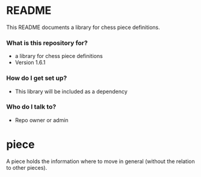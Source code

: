 # README #

This README documents a library for chess piece definitions.

### What is this repository for? ###

* a library for chess piece definitions
* Version 1.6.1

### How do I get set up? ###

* This library will be included as a dependency

### Who do I talk to? ###

* Repo owner or admin

# piece #

A piece holds the information where to move in general (without the relation to other pieces).

